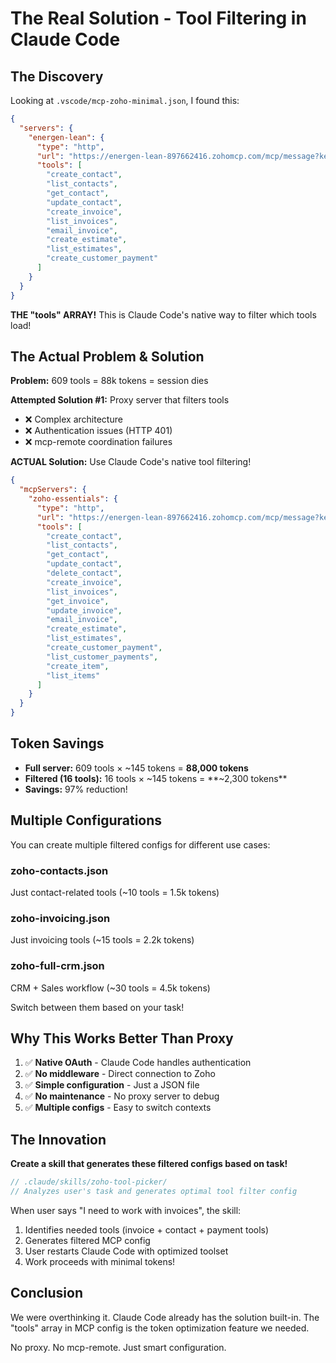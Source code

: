 # The Real Solution - Tool Filtering in Claude Code

## The Discovery

Looking at `.vscode/mcp-zoho-minimal.json`, I found this:

```json
{
  "servers": {
    "energen-lean": {
      "type": "http",
      "url": "https://energen-lean-897662416.zohomcp.com/mcp/message?key=...",
      "tools": [
        "create_contact",
        "list_contacts",
        "get_contact",
        "update_contact",
        "create_invoice",
        "list_invoices",
        "email_invoice",
        "create_estimate",
        "list_estimates",
        "create_customer_payment"
      ]
    }
  }
}
```

**THE "tools" ARRAY!** This is Claude Code's native way to filter which tools load!

## The Actual Problem & Solution

**Problem:** 609 tools = 88k tokens = session dies

**Attempted Solution #1:** Proxy server that filters tools
- ❌ Complex architecture
- ❌ Authentication issues (HTTP 401)
- ❌ mcp-remote coordination failures

**ACTUAL Solution:** Use Claude Code's native tool filtering!

```json
{
  "mcpServers": {
    "zoho-essentials": {
      "type": "http",
      "url": "https://energen-lean-897662416.zohomcp.com/mcp/message?key=YOUR_KEY",
      "tools": [
        "create_contact",
        "list_contacts",
        "get_contact",
        "update_contact",
        "delete_contact",
        "create_invoice",
        "list_invoices",
        "get_invoice",
        "update_invoice",
        "email_invoice",
        "create_estimate",
        "list_estimates",
        "create_customer_payment",
        "list_customer_payments",
        "create_item",
        "list_items"
      ]
    }
  }
}
```

## Token Savings

- **Full server:** 609 tools × ~145 tokens = **88,000 tokens**
- **Filtered (16 tools):** 16 tools × ~145 tokens = **~2,300 tokens**
- **Savings:** 97% reduction!

## Multiple Configurations

You can create multiple filtered configs for different use cases:

### zoho-contacts.json
Just contact-related tools (~10 tools = 1.5k tokens)

### zoho-invoicing.json
Just invoicing tools (~15 tools = 2.2k tokens)

### zoho-full-crm.json
CRM + Sales workflow (~30 tools = 4.5k tokens)

Switch between them based on your task!

## Why This Works Better Than Proxy

1. ✅ **Native OAuth** - Claude Code handles authentication
2. ✅ **No middleware** - Direct connection to Zoho
3. ✅ **Simple configuration** - Just a JSON file
4. ✅ **No maintenance** - No proxy server to debug
5. ✅ **Multiple configs** - Easy to switch contexts

## The Innovation

**Create a skill that generates these filtered configs based on task!**

```javascript
// .claude/skills/zoho-tool-picker/
// Analyzes user's task and generates optimal tool filter config
```

When user says "I need to work with invoices", the skill:
1. Identifies needed tools (invoice + contact + payment tools)
2. Generates filtered MCP config
3. User restarts Claude Code with optimized toolset
4. Work proceeds with minimal tokens!

## Conclusion

We were overthinking it. Claude Code already has the solution built-in.
The "tools" array in MCP config is the token optimization feature we needed.

No proxy. No mcp-remote. Just smart configuration.
